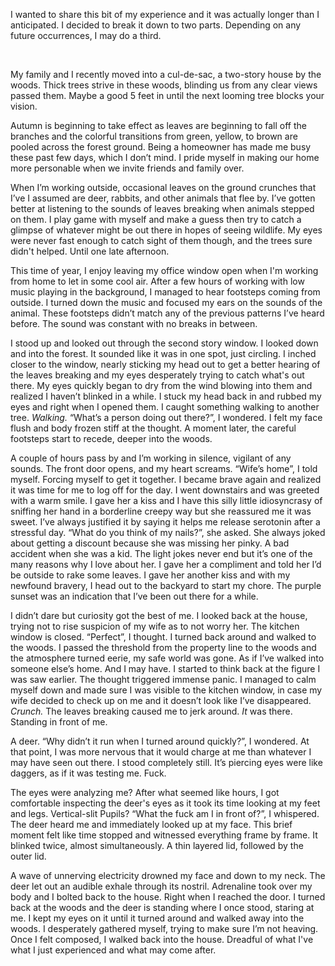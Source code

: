   

I wanted to share this bit of my experience and it was actually longer than I anticipated. I decided to break it down to two parts. Depending on any future occurrences, I may do a third. 

&#x200B;

My family and I recently moved into a cul-de-sac, a two-story house by the woods. Thick trees strive in these woods, blinding us from any clear views passed them. Maybe a good 5 feet in until the next looming tree blocks your vision.

Autumn is beginning to take effect as leaves are beginning to fall off the branches and the colorful transitions from green, yellow, to brown are pooled across the forest ground. Being a homeowner has made me busy these past few days, which I don’t mind. I pride myself in making our home more personable when we invite friends and family over. 

When I’m working outside, occasional leaves on the ground crunches that I’ve I assumed are deer, rabbits, and other animals that flee by. I’ve gotten better at listening to the sounds of leaves breaking when animals stepped on them. I play game with myself and make a guess then try to catch a glimpse of whatever might be out there in hopes of seeing wildlife. My eyes were never fast enough to catch sight of them though, and the trees sure didn't helped. Until one late afternoon.

This time of year, I enjoy leaving my office window open when I'm working from home to let in some cool air. After a few hours of working with low music playing in the background, I managed to hear footsteps coming from outside. I turned down the music and focused my ears on the sounds of the animal. These footsteps didn’t match any of the previous patterns I’ve heard before. The sound was constant with no breaks in between.

I stood up and looked out through the second story window. I looked down and into the forest. It sounded like it was in one spot, just circling. I inched closer to the window, nearly sticking my head out to get a better hearing of the leaves breaking and my eyes desperately trying to catch what's out there. My eyes quickly began to dry from the wind blowing into them and realized I haven’t blinked in a while. I stuck my head back in and rubbed my eyes and right when I opened them. I caught something walking to another tree. *Walking.* “What’s a person doing out there?”, I wondered. I felt my face flush and body frozen stiff at the thought. A moment later, the careful footsteps start to recede, deeper into the woods. 

A couple of hours pass by and I’m working in silence, vigilant of any sounds. The front door opens, and my heart screams. “Wife’s home”, I told myself. Forcing myself to get it together. I became brave again and realized it was time for me to log off for the day. I went downstairs and was greeted with a warm smile. I gave her a kiss and I have this silly little idiosyncrasy of sniffing her hand in a borderline creepy way but she reassured me it was sweet. I’ve always justified it by saying it helps me release serotonin after a stressful day. “What do you think of my nails?”, she asked. She always joked about getting a discount because she was missing her pinky. A bad accident when she was a kid. The light jokes never end but it’s one of the many reasons why I love about her. I gave her a compliment and told her I’d be outside to rake some leaves. I gave her another kiss and with my newfound bravery, I head out to the backyard to start my chore. The purple sunset was an indication that I’ve been out there for a while.

I didn’t dare but curiosity got the best of me. I looked back at the house, trying not to rise suspicion of my wife as to not worry her. The kitchen window is closed. “Perfect”, I thought. I turned back around and walked to the woods. I passed the threshold from the property line to the woods and the atmosphere turned eerie, my safe world was gone. As if I’ve walked into someone else’s home. And I may have. I started to think back at the figure I was saw earlier. The thought triggered immense panic. I managed to calm myself down and made sure I was visible to the kitchen window, in case my wife decided to check up on me and it doesn’t look like I’ve disappeared. *Crunch.* The leaves breaking caused me to jerk around. *It* was there. Standing in front of me.

A deer. “Why didn’t it run when I turned around quickly?”, I wondered. At that point, I was more nervous that it would charge at me than whatever I may have seen out there. I stood completely still. It’s piercing eyes were like daggers, as if it was testing me. Fuck.

The eyes were analyzing me? After what seemed like hours, I got comfortable inspecting the deer's eyes as it took its time looking at my feet and legs. Vertical-slit Pupils? “What the fuck am I in front of?”, I whispered. The deer heard me and immediately looked up at my face. This brief moment felt like time stopped and witnessed everything frame by frame. It blinked twice, almost simultaneously. A thin layered lid, followed by the outer lid.

A wave of unnerving electricity drowned my face and down to my neck. The deer let out an audible exhale through its nostril. Adrenaline took over my body and I bolted back to the house. Right when I reached the door. I turned back at the woods and the deer is standing where I once stood, staring at me. I kept my eyes on it until it turned around and walked away into the woods. I desperately gathered myself, trying to make sure I’m not heaving. Once I felt composed, I walked back into the house. Dreadful of what I've what I just experienced and what may come after.